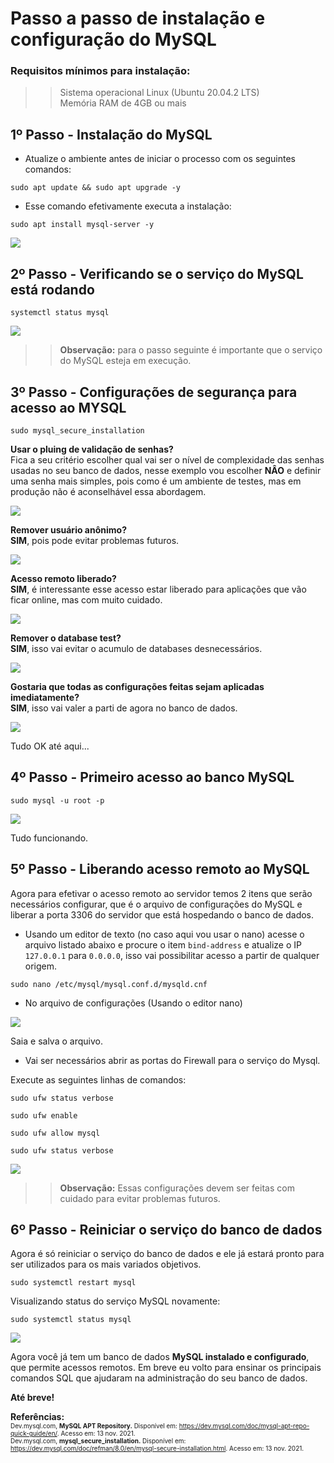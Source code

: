 # Passo a passo de instalação e configuração do MySQL

### Requisitos mínimos para instalação:

>> Sistema operacional Linux (Ubuntu 20.04.2 LTS)  <br/>Memória RAM de 4GB ou mais

## **1º Passo** - Instalação do MySQL

- Atualize o ambiente antes de iniciar o processo com os seguintes comandos:

````
sudo apt update && sudo apt upgrade -y
````

- Esse comando efetivamente executa a instalação:

````
sudo apt install mysql-server -y
````

![](https://drive.google.com/uc?export=view&id=14LhzpS-GYfjmDY3HoR7pdzZKeAMOxcQf)

## **2º Passo** - Verificando se o serviço do MySQL está rodando

````
systemctl status mysql
````

![](https://drive.google.com/uc?export=view&id=14Lu2HkYjibw4PsNGrxTcC-YFoI_Az8yd)

>> **Observação:** para o passo seguinte é importante que o serviço do MySQL esteja em execução.

## **3º Passo** - Configurações de segurança para acesso ao MYSQL

````
sudo mysql_secure_installation
````

**Usar o pluing de validação de senhas?**  <br/>
Fica a seu critério escolher qual vai ser o nível de complexidade das senhas usadas no seu banco de dados, nesse exemplo vou escolher **NÂO** e definir uma senha mais simples, pois como é um ambiente de testes, mas em produção não é aconselhável essa abordagem.  

![](https://drive.google.com/uc?export=view&id=14PpwnXRekvvMt-ATQ0eZ036T_BEq3wIW)

**Remover usuário anônimo?**  <br/>
**SIM**, pois pode evitar problemas futuros.

![](https://drive.google.com/uc?export=view&id=14S1lqr86E0eseNxoQj5v8XoH9VJwBmgv)

**Acesso remoto liberado?**  <br/>
**SIM**, é interessante esse acesso estar liberado para aplicações que vão ficar online, mas com muito cuidado.

![](https://drive.google.com/uc?export=view&id=14SyHcJsdzcpT1dgMBksH7wh8U0ii9NC3)

**Remover o database test?**  <br/>
**SIM**, isso vai evitar o acumulo de databases desnecessários.

![](https://drive.google.com/uc?export=view&id=14XkKklaU9NW55laRa3H0hTdxZkneJJXa)

**Gostaria que todas as configurações feitas sejam aplicadas imediatamente?**  <br/>
**SIM**, isso vai valer a parti de agora no banco de dados.

![](https://drive.google.com/uc?export=view&id=14ZLmZtk2nFDCUc9xASRDALOgfzaxzU4D)

Tudo OK até aqui...

## **4º Passo** - Primeiro acesso ao banco MySQL

````
sudo mysql -u root -p
````

![](https://drive.google.com/uc?export=view&id=14iNCayZe1L1xnCnv4LDbUlUrlss1HbCs)

Tudo funcionando.

## **5º Passo** - Liberando acesso remoto ao MySQL

Agora para efetivar o acesso remoto ao servidor temos 2 itens que serão necessários configurar, que é o arquivo de configurações do MySQL e liberar a porta 3306 do servidor que está hospedando o banco de dados.

- Usando um editor de texto (no caso aqui vou usar o nano) acesse o arquivo listado abaixo e procure o item ````bind-address```` e atualize o IP ````127.0.0.1```` para ````0.0.0.0````, isso vai possibilitar acesso a partir de qualquer origem. 

````
sudo nano /etc/mysql/mysql.conf.d/mysqld.cnf
````

- No arquivo de configurações (Usando o editor nano)

![](https://drive.google.com/uc?export=view&id=14jIz3_C2V_czqGdvSrqe8DC2savUd-Pj)

Saia e salva o arquivo.

- Vai ser necessários abrir as portas do Firewall para o serviço do Mysql.

Execute as seguintes linhas de comandos:

````
sudo ufw status verbose
````
````
sudo ufw enable 
````
````
sudo ufw allow mysql 
````
````
sudo ufw status verbose
````

![](https://drive.google.com/uc?export=view&id=14knt0sHSlkPGVkDxata9Sg6xAx6THE9a)

>> **Observação:** Essas configurações devem ser feitas com cuidado para evitar problemas futuros.
	
## **6º Passo** - Reiniciar o serviço do banco de dados

Agora é só reiniciar o serviço do banco de dados e ele já estará pronto para ser utilizados para os mais variados objetivos.

````
sudo systemctl restart mysql
````

Visualizando status do serviço MySQL novamente:

````
sudo systemctl status mysql 
````

![](https://drive.google.com/uc?export=view&id=14kwBtqqyHvBkoeVgP48BXGK-FkIi5qgb)

Agora você já tem um banco de dados **MySQL instalado e configurado**, que permite acessos remotos. Em breve eu volto para ensinar os principais comandos SQL que ajudaram na administração do seu banco de dados.

**Até breve!**

**Referências:**  <br/><font size="1">Dev.mysql.com, **MySQL APT Repository.** Disponível em: https://dev.mysql.com/doc/mysql-apt-repo-quick-guide/en/. Acesso em: 13 nov. 2021.  <br/>Dev.mysql.com, **mysql_secure_installation.** Disponível em: <https://dev.mysql.com/doc/refman/8.0/en/mysql-secure-installation.html>. Acesso em: 13 nov. 2021.  <br/></font>
